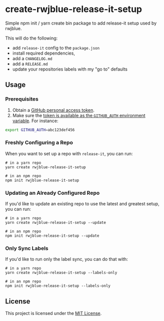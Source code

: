 # create-rwjblue-release-it-setup

Simple npm init / yarn create bin package to add release-it setup used by rwjblue.

This will do the following:

* add `release-it` config to the `package.json`
* install required dependencies,
* add a `CHANGELOG.md`
* add a `RELEASE.md`
* update your repositories labels with my "go to" defaults

## Usage

### Prerequisites

1. Obtain a [GitHub personal access token][generate-token].
2. Make sure the [token is available as the `GITHUB_AUTH` environment variable][export-token].
  For instance:
  ```bash
  export GITHUB_AUTH=abc123def456
  ```

[generate-token]: https://github.com/settings/tokens/new?scopes=repo&description=GITHUB_AUTH+env+variable
[export-token]: https://github.com/release-it/release-it/blob/master/docs/environment-variables.md

### Freshly Configuring a Repo

When you want to set up a repo with `release-it`, you can run:

```
# in a yarn repo
yarn create rwjblue-release-it-setup

# in an npm repo
npm init rwjblue-release-it-setup
```

### Updating an Already Configured Repo

If you'd like to update an existing repo to use the latest and greatest setup, you can run:

```
# in a yarn repo
yarn create rwjblue-release-it-setup --update

# in an npm repo
npm init rwjblue-release-it-setup --update
```

### Only Sync Labels

If you'd like to run only the label sync, you can do that with:

```
# in a yarn repo
yarn create rwjblue-release-it-setup --labels-only

# in an npm repo
npm init rwjblue-release-it-setup --labels-only
```

## License

This project is licensed under the [MIT License](LICENSE.md).
